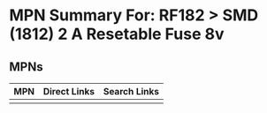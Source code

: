 



# MPN Summary For: RF182 > SMD (1812) 2 A Resetable Fuse 8v

## MPNs
  

|MPN|Direct Links|Search Links|
| :--- | :--- | :--- |
||||
